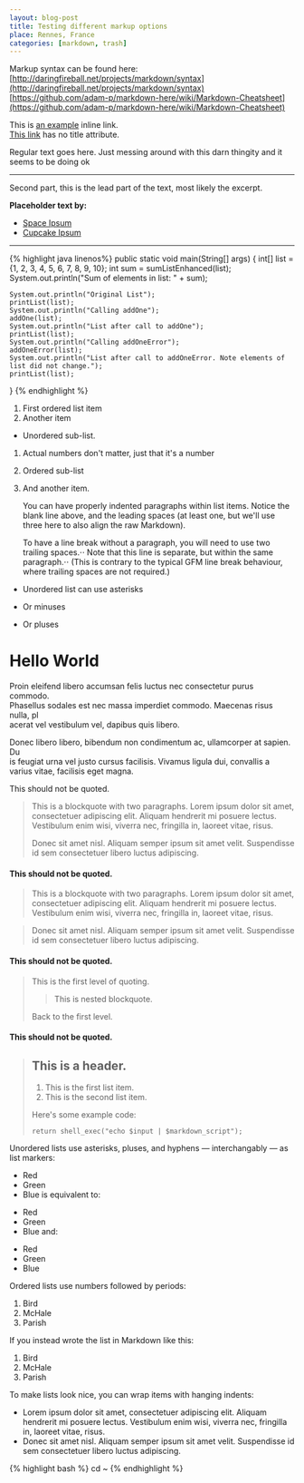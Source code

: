 ```yaml
---
layout: blog-post
title: Testing different markup options
place: Rennes, France
categories: [markdown, trash]
---
```


Markup syntax can be found here\:  
[http://daringfireball.net/projects/markdown/syntax](http://daringfireball.net/projects/markdown/syntax)  
[https://github.com/adam-p/markdown-here/wiki/Markdown-Cheatsheet](https://github.com/adam-p/markdown-here/wiki/Markdown-Cheatsheet)

This is [an example](http://example.com/ "Title") inline link.  
[This link](http://example.net/) has no title attribute.

<p> Regular text goes here. Just messing around with this darn thingity and it seems to be doing ok</p>

<hr>
<!-- <img src="/img/dolphins.jpg" class="img-responsive"> -->
<!-- <hr> -->

<!--more-->

<p class="lead"> Second part, this is the lead part of the text, most likely the excerpt.</p>

<p><strong>Placeholder text by:</strong>
</p>
<ul>
	<li><a href="http://spaceipsum.com/">Space Ipsum</a>
	</li>
	<li><a href="http://cupcakeipsum.com/">Cupcake Ipsum</a>
	</li>
</ul>

<hr>


{% highlight java linenos%}
public static void main(String[] args)
{
	int[] list ={1, 2, 3, 4, 5, 6, 7, 8, 9, 10};
	int sum = sumListEnhanced(list);
	System.out.println("Sum of elements in list: " + sum);

	System.out.println("Original List");
	printList(list);
	System.out.println("Calling addOne");
	addOne(list);
	System.out.println("List after call to addOne");
	printList(list);
	System.out.println("Calling addOneError");
	addOneError(list);
	System.out.println("List after call to addOneError. Note elements of list did not change.");
	printList(list);
}
{% endhighlight %}


1. First ordered list item
2. Another item
  * Unordered sub-list. 
1. Actual numbers don't matter, just that it's a number
  1. Ordered sub-list
4. And another item.

   You can have properly indented paragraphs within list items. Notice the blank line above, and the leading spaces (at least one, but we'll use three here to also align the raw Markdown).

   To have a line break without a paragraph, you will need to use two trailing spaces.⋅⋅
   Note that this line is separate, but within the same paragraph.⋅⋅
   (This is contrary to the typical GFM line break behaviour, where trailing spaces are not required.)

* Unordered list can use asterisks
- Or minuses
+ Or pluses


# Hello World

Proin eleifend libero accumsan felis luctus nec consectetur purus commodo. \
Phasellus sodales est nec massa imperdiet commodo. Maecenas risus nulla, pl\
acerat vel vestibulum vel, dapibus quis libero.

Donec libero libero, bibendum non condimentum ac, ullamcorper at sapien. Du\
is feugiat urna vel justo cursus facilisis. Vivamus ligula dui, convallis a\
varius vitae, facilisis eget magna.


This should not be quoted.

> This is a blockquote with two paragraphs. Lorem ipsum dolor sit amet,
> consectetuer adipiscing elit. Aliquam hendrerit mi posuere lectus.
> Vestibulum enim wisi, viverra nec, fringilla in, laoreet vitae, risus.
> 
> Donec sit amet nisl. Aliquam semper ipsum sit amet velit. Suspendisse
> id sem consectetuer libero luctus adipiscing.

#### This should not be quoted.


> This is a blockquote with two paragraphs. Lorem ipsum dolor sit amet,
consectetuer adipiscing elit. Aliquam hendrerit mi posuere lectus.
Vestibulum enim wisi, viverra nec, fringilla in, laoreet vitae, risus.

> Donec sit amet nisl. Aliquam semper ipsum sit amet velit. Suspendisse
id sem consectetuer libero luctus adipiscing.

#### This should not be quoted.

> This is the first level of quoting.
>
> > This is nested blockquote.
>
> Back to the first level.

#### This should not be quoted.


> ## This is a header.
> 
> 1.   This is the first list item.
> 2.   This is the second list item.
> 
> Here's some example code:
> 
>     return shell_exec("echo $input | $markdown_script");


Unordered lists use asterisks, pluses, and hyphens — interchangably — as list markers:

*   Red
*   Green
*   Blue
is equivalent to:

+   Red
+   Green
+   Blue
and:

-   Red
-   Green
-   Blue


Ordered lists use numbers followed by periods:

1.  Bird
2.  McHale
3.  Parish

If you instead wrote the list in Markdown like this:

1.  Bird
1.  McHale
1.  Parish


To make lists look nice, you can wrap items with hanging indents:

*   Lorem ipsum dolor sit amet, consectetuer adipiscing elit.
    Aliquam hendrerit mi posuere lectus. Vestibulum enim wisi,
    viverra nec, fringilla in, laoreet vitae, risus.
*   Donec sit amet nisl. Aliquam semper ipsum sit amet velit.
    Suspendisse id sem consectetuer libero luctus adipiscing.


{% highlight bash %}
cd ~
{% endhighlight %}
